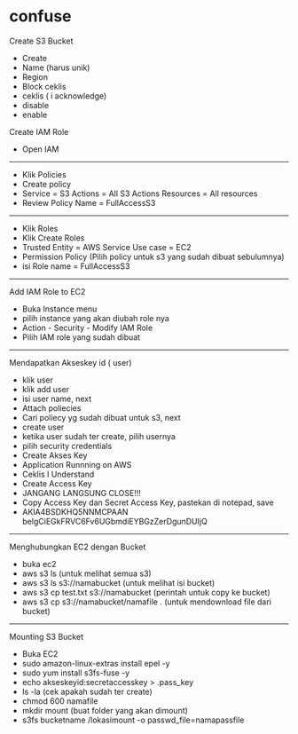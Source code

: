 # confuse

Create S3 Bucket
- Create
- Name (harus unik)
- Region
- Block ceklis
- ceklis ( i acknowledge)
- disable
- enable

Create IAM Role
- Open IAM
------------------
- Klik Policies
- Create policy
- Service = S3
  Actions = All S3 Actions
  Resources = All resources
- Review Policy
  Name = FullAccessS3
---------------------
- Klik Roles
- Klik Create Roles
- Trusted Entity = AWS Service
  Use case = EC2
- Permission Policy (Pilih policy untuk s3 yang sudah dibuat sebulumnya)
- isi Role name = FullAccessS3

-------------------------
Add IAM Role to EC2
- Buka Instance menu
- pilih instance yang akan diubah role nya
- Action - Security - Modify IAM Role
- Pilih IAM role yang sudah dibuat

-------------------------------------
Mendapatkan Akseskey id ( user)
- klik user
- klik add user
- isi user name, next
- Attach poliecies
- Cari poliecy yg sudah dibuat untuk s3, next
- create user
- ketika user sudah ter create, pilih usernya
- pilih security credentials
- Create Akses Key
- Application Runnning on AWS
- Ceklis I Understand
- Create Access Key
- JANGANG LANGSUNG CLOSE!!!
- Copy Access Key dan Secret Access Key, pastekan di notepad, save
- AKIA4BSDKHQ5NNMCPAAN
belgCiEGkFRVC6Fv6UGbmdiEYBGzZerDgunDUIjQ
  
---------------------------------------------
Menghubungkan EC2 dengan Bucket
- buka ec2
- aws s3 ls (untuk melihat semua s3)
- aws s3 ls s3://namabucket (untuk melihat isi bucket)
- aws s3 cp test.txt s3://namabucket (perintah untuk copy ke bucket)
- aws s3 cp s3://namabucket/namafile .  (untuk mendownload file dari bucket)

***********************************
Mounting S3 Bucket
- Buka EC2
- sudo amazon-linux-extras install epel -y
- sudo yum install s3fs-fuse -y
- echo akseskeyid:secretaccesskey > .pass_key
- ls -la (cek apakah sudah ter create)
- chmod 600 namafile
- mkdir mount (buat folder yang akan dimount)
- s3fs bucketname /lokasimount -o passwd_file=namapassfile

